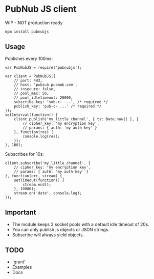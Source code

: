 # PubNub JS client

WIP - NOT production ready

	npm install pubnubjs

## Usage

Publishes every 100ms:

	var PubNubJS = require('pubnubjs');

	var client = PubNubJS({
		// port: 443,
		// host: 'pubsub.pubnub.com',
		// insecure: false,
		// pool_max: 50,
		// pool_idletimeout: 20000,
		subscribe_key: 'sub-c- ...', /* required */
		publish_key: 'pub-c- ...' /* required */
	});
	setInterval(function() {
		client.publish('my_little_channel', { ts: Date.now() }, {
			// cipher_key: 'my encryption key',
			// params: { auth: 'my auth key' }
		}, function(res) {
			console.log(res);
		});
	}, 100);


Subscribes for 10s:

	client.subscribe('my_little_channel', {
		// cipher_key: 'my encryption key',
		// params: { auth: 'my auth key' }
	}, function(err, stream) {
		setTimeout(function() {
			stream.end();
		}, 10000);
		stream.on('data', console.log);
	});


## Important

* The module keeps 2 socket pools with a default idle timeout of 20s.
* You can only publish js objects or JSON strings.
* Subscribe will always yield objects.

## TODO

* 'grant'
* Examples
* Docs
